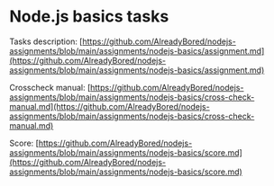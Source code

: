 # Node.js basics tasks

Tasks description: [https://github.com/AlreadyBored/nodejs-assignments/blob/main/assignments/nodejs-basics/assignment.md](https://github.com/AlreadyBored/nodejs-assignments/blob/main/assignments/nodejs-basics/assignment.md)

Crosscheck manual: [https://github.com/AlreadyBored/nodejs-assignments/blob/main/assignments/nodejs-basics/cross-check-manual.md](https://github.com/AlreadyBored/nodejs-assignments/blob/main/assignments/nodejs-basics/cross-check-manual.md)

Score: [https://github.com/AlreadyBored/nodejs-assignments/blob/main/assignments/nodejs-basics/score.md](https://github.com/AlreadyBored/nodejs-assignments/blob/main/assignments/nodejs-basics/score.md)